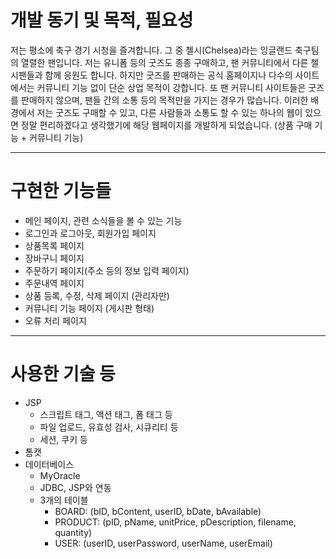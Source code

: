 # 개발 동기 및 목적, 필요성
저는 평소에 축구 경기 시청을 즐겨합니다. 그 중 첼시(Chelsea)라는 잉글랜드 축구팀의 열렬한 팬입니다. 저는 유니폼 등의 굿즈도 종종 구매하고, 팬 커뮤니티에서 다른 첼시팬들과 함께 응원도 합니다. 하지만 굿즈를 판매하는 공식 홈페이지나 다수의 사이트에서는 커뮤니티 기능 없이 단순 상업 목적이 강합니다. 또 팬 커뮤니티 사이트들은 굿즈를 판매하지 않으며, 팬들 간의 소통 등의 목적만을 가지는 경우가 많습니다. 이러한 배경에서 저는 굿즈도 구매할 수 있고, 다른 사람들과 소통도 할 수 있는 하나의 웹이 있으면 정말 편리하겠다고 생각했기에 해당 웹페이지를 개발하게 되었습니다.
(상품 구매 기능 + 커뮤니티 기능)
***

# 구현한 기능들
- 메인 페이지, 관련 소식들을 볼 수 있는 기능
- 로그인과 로그아웃, 회원가입 페이지
- 상품목록 페이지
- 장바구니 페이지
- 주문하기 페이지(주소 등의 정보 입력 페이지)
- 주문내역 페이지
- 상품 등록, 수정, 삭제 페이지 (관리자만)
- 커뮤니티 기능 페이지 (게시판 형태) 
- 오류 처리 페이지
***

# 사용한 기술 등
- JSP
  - 스크립트 태그, 액션 태그, 폼 태그 등
  - 파일 업로드, 유효성 검사, 시큐리티 등
  - 세션, 쿠키 등
- 톰캣
- 데이터베이스
  - MyOracle
  - JDBC, JSP와 연동 
  - 3개의 테이블
    - BOARD: (bID, bContent, userID, bDate, bAvailable)
    - PRODUCT: (pID, pName, unitPrice, pDescription, filename, quantity)
    - USER: (userID, userPassword, userName, userEmail)
